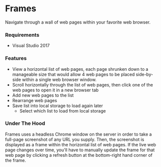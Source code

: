 # Frames
Navigate through a wall of web pages within your favorite web browser.

### Requirements
* Visual Studio 2017

### Features
* View a horizontal list of web pages, each page shrunken down to a manageable size that would allow 4 web pages to be placed side-by-side within a single web browser window.
* Scroll horizontally through the list of web pages, then click one of the web pages to open it in a new browser tab
* Add new web pages to the list
* Rearrange web pages
* Save list into local storage to load again later
    * Select which list to load from local storage

### Under The Hood
Frames uses a headless Chrome window on the server in order to take a full-page screenshot of any URL you supply. Then, the screenshot is displayed as a frame within the horizontal list of web pages. If the live web page changes over time, you'll have to manually update the frame for that web page by clicking a refresh button at the bottom-right hand corner of the frame.
